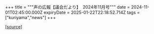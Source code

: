 +++
title = """声の広報【議会だより】　2024年11月号"""
date = 2024-11-01T02:45:00.000Z
expiryDate = 2025-01-22T22:18:52.714Z
tags = ["kuriyama","news"]
+++


[[source]](https://www.town.kuriyama.hokkaido.jp/site/koho/29493.html)
